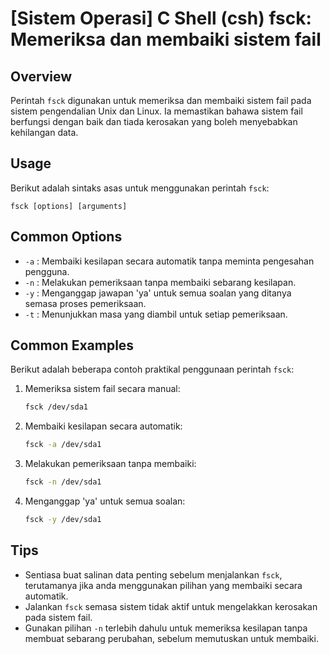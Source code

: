 # [Sistem Operasi] C Shell (csh) fsck: Memeriksa dan membaiki sistem fail

## Overview
Perintah `fsck` digunakan untuk memeriksa dan membaiki sistem fail pada sistem pengendalian Unix dan Linux. Ia memastikan bahawa sistem fail berfungsi dengan baik dan tiada kerosakan yang boleh menyebabkan kehilangan data.

## Usage
Berikut adalah sintaks asas untuk menggunakan perintah `fsck`:

```
fsck [options] [arguments]
```

## Common Options
- `-a` : Membaiki kesilapan secara automatik tanpa meminta pengesahan pengguna.
- `-n` : Melakukan pemeriksaan tanpa membaiki sebarang kesilapan.
- `-y` : Menganggap jawapan 'ya' untuk semua soalan yang ditanya semasa proses pemeriksaan.
- `-t` : Menunjukkan masa yang diambil untuk setiap pemeriksaan.

## Common Examples
Berikut adalah beberapa contoh praktikal penggunaan perintah `fsck`:

1. Memeriksa sistem fail secara manual:
   ```bash
   fsck /dev/sda1
   ```

2. Membaiki kesilapan secara automatik:
   ```bash
   fsck -a /dev/sda1
   ```

3. Melakukan pemeriksaan tanpa membaiki:
   ```bash
   fsck -n /dev/sda1
   ```

4. Menganggap 'ya' untuk semua soalan:
   ```bash
   fsck -y /dev/sda1
   ```

## Tips
- Sentiasa buat salinan data penting sebelum menjalankan `fsck`, terutamanya jika anda menggunakan pilihan yang membaiki secara automatik.
- Jalankan `fsck` semasa sistem tidak aktif untuk mengelakkan kerosakan pada sistem fail.
- Gunakan pilihan `-n` terlebih dahulu untuk memeriksa kesilapan tanpa membuat sebarang perubahan, sebelum memutuskan untuk membaiki.